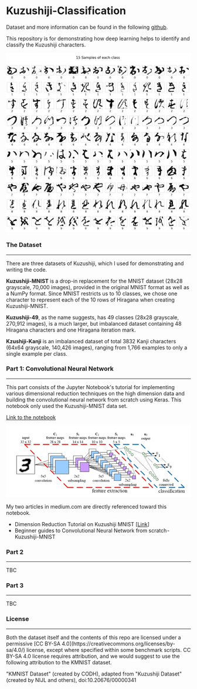 # Kuzushiji-Classification

Dataset and more information can be found in the following [github](https://github.com/rois-codh/kmnist).

This repository is for demonstrating how deep learning helps to identify and classify the Kuzushiji characters.

![image](https://github.com/netsatsawat/Kuzushiji-Classification/raw/master/img/KMNIST_example.JPG)

### The Dataset
<hr>
There are three datasets of Kuzushiji, which I used for demonstrating and writing the code.

__Kuzushiji-MNIST__ is a drop-in replacement for the MNIST dataset (28x28 grayscale, 70,000 images), provided in the original MNIST format as well as a NumPy format. Since MNIST restricts us to 10 classes, we chose one character to represent each of the 10 rows of Hiragana when creating Kuzushiji-MNIST.

__Kuzushiji-49__, as the name suggests, has 49 classes (28x28 grayscale, 270,912 images), is a much larger, but imbalanced dataset containing 48 Hiragana characters and one Hiragana iteration mark.

__Kzushiji-Kanji__ is an imbalanced dataset of total 3832 Kanji characters (64x64 grayscale, 140,426 images), ranging from 1,766 examples to only a single example per class.

### Part 1: Convolutional Neural Network
<hr>
This part consists of the Jupyter Notebook's tutorial for implementing various dimensional reduction techniques on the high dimension data and building the convolutional neural network from scratch using Keras. This notebook only used the Kuzushiji-MNIST data set.

[Link to the notebook](https://github.com/netsatsawat/Kuzushiji-Classification/blob/master/code/Kuzushiji-MNIST-Classification.ipynb)


![cnn-example](https://github.com/netsatsawat/Kuzushiji-Classification/raw/master/img/CNN-Architecture-from-AlexNet.png)

My two articles in medium.com are directly referenced toward this notebook.

- Dimension Reduction Tutorial on Kuzushiji MNIST [[Link](https://medium.com/@net_satsawat/dimension-reduction-tutorial-on-kuzushiji-mnist-93419101474e)]
- Beginner guides to Convolutional Neural Network from scratch - Kuzushiji-MNIST  


### Part 2
<hr>
TBC

### Part 3
<hr>
TBC


### License
<hr>
Both the dataset itself and the contents of this repo are licensed under a permissive  [CC BY-SA 4.0](https://creativecommons.org/licenses/by-sa/4.0/) license, except where specified within some benchmark scripts. CC BY-SA 4.0 license requires attribution, and we would suggest to use the following attribution to the KMNIST dataset.

"KMNIST Dataset" (created by CODH), adapted from "Kuzushiji Dataset" 
(created by NIJL and others), doi:10.20676/00000341
